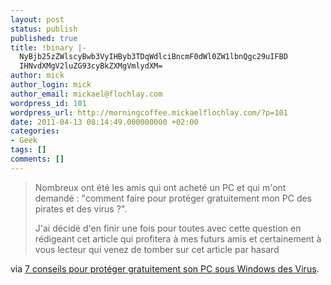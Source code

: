 ```yaml
---
layout: post
status: publish
published: true
title: !binary |-
  NyBjb25zZWlscyBwb3VyIHByb3TDqWdlciBncmF0dWl0ZW1lbnQgc29uIFBD
  IHNvdXMgV2luZG93cyBkZXMgVmlydXM=
author: mick
author_login: mick
author_email: mickael@flochlay.com
wordpress_id: 101
wordpress_url: http://morningcoffee.mickaelflochlay.com/?p=101
date: 2011-04-13 08:14:49.000000000 +02:00
categories:
- Geek
tags: []
comments: []
---
```

<blockquote>Nombreux ont été les amis qui ont acheté un PC et qui m'ont demandé : "comment faire pour protéger gratuitement mon PC des pirates et des virus ?".

J'ai décidé d'en finir une fois pour toutes avec cette question en rédigeant cet article qui profitera à mes futurs amis et certainement à vous lecteur qui venez de tomber sur cet article par hasard</blockquote>
via <a href="http://www.geeek.org/7-conseils-pour-proteger-gratuitement-son-pc-sous-windows-des-virus-111.html?utm_source=feedburner&amp;utm_medium=feed&amp;utm_campaign=Feed%3A+blog-de-geeek+%28Geeek%29">7 conseils pour protéger gratuitement son PC sous Windows des Virus</a>.
